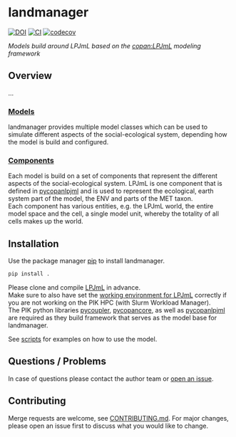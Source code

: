 # landmanager

[![DOI](https://zenodo.org/badge/DOI/10.5281/zenodo.14265856.svg)](https://doi.org/10.5281/zenodo.14265856) [![CI](https://github.com/pik-copan/inseeds/actions/workflows/check.yml/badge.svg)](https://github.com/pik-copan/inseeds/actions) [![codecov](https://codecov.io/gh/pik-copan/inseeds/graph/badge.svg?token=JU73NURPI0)](https://codecov.io/gh/pik-copan/inseeds)


*Models build around LPJmL based on the [copan:LPJmL](https://github.com/pik-copan/pycopanlpjml) modeling framework*

## Overview

...

### [Models](./inseeds/models)

landmanager provides multiple model classes which can be used to simulate different
aspects of the social-ecological system, depending how the model is build and
configured.  


### [Components](./inseeds/components)

Each model is build on a set of components that represent the different
aspects of the social-ecological system. LPJmL is one component that is
defined in [pycopanlpjml](https://github.com/pik-copan/pycopanlpjml) and is used
to represent the ecological, earth system part of the model, the ENV and parts
of the MET taxon.  
Each component has various entities, e.g. the LPJmL world, the entire model
space and the cell, a single model unit, whereby the totality of all cells makes
up the world.  


## Installation

Use the package manager [pip](https://pip.pypa.io/en/stable/) to install landmanager.

```bash
pip install .
```

Please clone and compile [LPJmL](https://github.com/pik/LPJmL) in advance.  
Make sure to also have set the [working environment for LPJmL](https://github.com/PIK-LPJmL/LPJmL/blob/master/INSTALL) correctly if you are not working
on the PIK HPC (with Slurm Workload Manager).  
The PIK python libraries [pycoupler](https://github.com/PIK-LPJmL/pycoupler),
[pycopancore](https://github.com/pik-copan/pycopancore),
as well as [pycopanlpjml](https://github.com/pik-copan/pycopanlpjml)
are required as they build framework that serves as the model base for landmanager.

See [scripts](./scripts/) for examples on how to use the model.

## Questions / Problems

In case of questions please contact the author team or [open an issue](https://github.com/pik-copan/landmanager/issues/new).

## Contributing
Merge requests are welcome, see [CONTRIBUTING.md](CONTRIBUTING.md). For major changes, please open an issue first to discuss what you would like to change.
